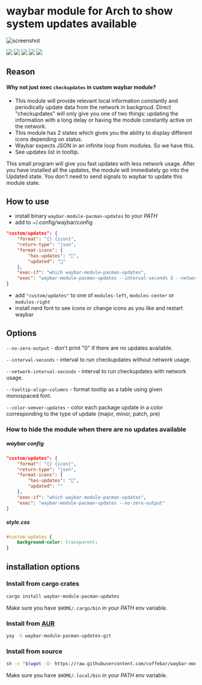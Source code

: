 # waybar module for Arch to show system updates available

![screenshot](/screenshot.png)

![](https://img.shields.io/aur/version/waybar-module-pacman-updates-git)
![](https://img.shields.io/crates/v/waybar-module-pacman-updates)
![](https://img.shields.io/aur/license/waybar-module-pacman-updates-git)
![](https://img.shields.io/crates/d/waybar-module-pacman-updates)
![](https://img.shields.io/github/issues-raw/coffebar/waybar-module-pacman-updates)

## Reason

#### Why not just exec `checkupdates` in custom waybar module? 

- This module will provide relevant local information constantly and periodically update data from the network in backgroud. Direct "checkupdates" will only give you one of two things: updating the information with a long delay or having the module constantly active on the network.
- This module has 2 states which gives you the ability to display different icons depending on status.
- Waybar expects JSON in an infinite loop from modules. So we have this.
- See updates list in tooltip.

This small program will give you fast updates with less network usage. After you have installed all the updates, the module will immediately go into the Updated state. You don't need to send signals to waybar to update this module state.


## How to use

 - install binary `waybar-module-pacman-updates` to your *PATH*
 - add to ~/.config/waybar/config 

```json
"custom/updates": {
    "format": "{} {icon}",
    "return-type": "json",
    "format-icons": {
        "has-updates": "󱍷",
        "updated": "󰂪"
    },
    "exec-if": "which waybar-module-pacman-updates",
    "exec": "waybar-module-pacman-updates --interval-seconds 5 --network-interval-seconds 300"
}
```
 - add `"custom/updates"` to one of `modules-left`, `modules-center` or `modules-right`
 - install nerd font to see icons or change icons as you like and restart waybar

## Options

`--no-zero-output` - don't print "0" if there are no updates available.

`--interval-seconds` - interval to run checkupdates without network usage.

`--network-interval-seconds` - interval to run checkupdates with network usage.

`--tooltip-align-columns` - format tooltip as a table using given monospaced font.

`--color-semver-updates` - color each package update in a color corresponding to the type of update (major, minor, patch, pre)

### How to hide the module when there are no updates available

##### waybar config

```json
"custom/updates": {
    "format": "{} {icon}",
    "return-type": "json",
    "format-icons": {
        "has-updates": "󱍷",
        "updated": ""
    },
    "exec-if": "which waybar-module-pacman-updates",
    "exec": "waybar-module-pacman-updates --no-zero-output"
}
```

##### style.css

```css
#custom-updates {
	background-color: transparent;
}
```

## installation options

### Install from cargo crates

```bash
cargo install waybar-module-pacman-updates
```

Make sure you have `$HOME/.cargo/bin` in your *PATH* env variable.

### Install from [AUR](https://aur.archlinux.org/packages/waybar-module-pacman-updates-git)

```bash
yay -S waybar-module-pacman-updates-git
```

### Install from source

 ```bash
sh -c "$(wget -O- https://raw.githubusercontent.com/coffebar/waybar-module-pacman-updates/master/installer.sh)"
```

Make sure you have `$HOME/.local/bin` in your *PATH* env variable.

